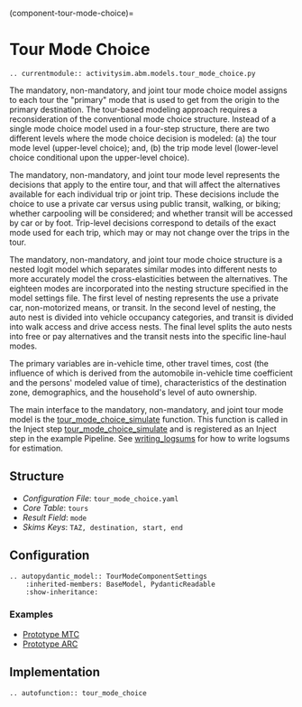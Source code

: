 (component-tour-mode-choice)=
# Tour Mode Choice

```{eval-rst}
.. currentmodule:: activitysim.abm.models.tour_mode_choice.py
```

The mandatory, non-mandatory, and joint tour mode choice model assigns to each tour the "primary" mode that
is used to get from the origin to the primary destination. The tour-based modeling approach requires a reconsideration
of the conventional mode choice structure. Instead of a single mode choice model used in a four-step
structure, there are two different levels where the mode choice decision is modeled: (a) the
tour mode level (upper-level choice); and, (b) the trip mode level (lower-level choice conditional
upon the upper-level choice).

The mandatory, non-mandatory, and joint tour mode level represents the decisions that apply to the entire tour, and
that will affect the alternatives available for each individual trip or joint trip. These decisions include the choice to use a private
car versus using public transit, walking, or biking; whether carpooling will be considered; and
whether transit will be accessed by car or by foot. Trip-level decisions correspond to details of
the exact mode used for each trip, which may or may not change over the trips in the tour.

The mandatory, non-mandatory, and joint tour mode choice structure is a nested logit model which separates
similar modes into different nests to more accurately model the cross-elasticities between the alternatives. The
eighteen modes are incorporated into the nesting structure specified in the model settings file. The
first level of nesting represents the use a private car, non-motorized
means, or transit. In the second level of nesting, the auto nest is divided into vehicle occupancy
categories, and transit is divided into walk access and drive access nests. The final level splits
the auto nests into free or pay alternatives and the transit nests into the specific line-haul modes.

The primary variables are in-vehicle time, other travel times, cost (the influence of which is derived
from the automobile in-vehicle time coefficient and the persons' modeled value of time),
characteristics of the destination zone, demographics, and the household's level of auto
ownership.

The main interface to the mandatory, non-mandatory, and joint tour mode model is the
[tour_mode_choice_simulate](activitysim.abm.models.tour_mode_choice.tour_mode_choice_simulate) function.  This function is
called in the Inject step [tour_mode_choice_simulate](tour_mode_choice_simulate) and is registered as an Inject step in the example Pipeline.
See [writing_logsums](writing_logsums) for how to write logsums for estimation.

## Structure

- *Configuration File*: `tour_mode_choice.yaml`
- *Core Table*: `tours`
- *Result Field*: `mode`
- *Skims Keys*: `TAZ, destination, start, end`

## Configuration

```{eval-rst}
.. autopydantic_model:: TourModeComponentSettings
    :inherited-members: BaseModel, PydanticReadable
    :show-inheritance:
```

### Examples

- [Prototype MTC](https://github.com/ActivitySim/activitysim/blob/main/activitysim/examples/prototype_mtc/configs/tour_mode_choice.yaml)
- [Prototype ARC](https://github.com/ActivitySim/activitysim/blob/main/activitysim/examples/prototype_arc/configs/tour_mode_choice.yaml)


## Implementation

```{eval-rst}
.. autofunction:: tour_mode_choice
```
